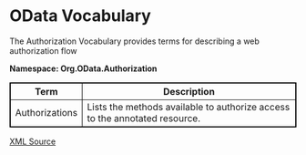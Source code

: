 # OData Vocabulary

The Authorization Vocabulary provides terms for describing a web authorization flow

**Namespace: Org.OData.Authorization**

<table width="100%" style="border: 1px solid #000000;" border="1">
<tbody><tr><th><strong>Term</strong></th><th><strong>Description</strong></th></tr>
<tr><td>Authorizations</td>
<td>Lists the methods available to authorize access to the annotated resource.</td></tr>
</tbody></table>

[XML Source](Org.OData.Authorization.V1.xml)
